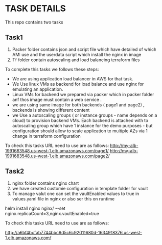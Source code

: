 # TASK DETAILS 
 This repo contains two tasks 

## Task1

1. Packer folder contains json and script file which  have detailed of which  AMI use and the userdata script which install the nginx in image 
2. Tf folder contain autoscaling and load balancing terraform files 


To complete this tasks we follows these steps:
- We are using application load balancer in AWS for that task.
- We Use linux VMs as backend for load balance and use nginx for emulating an application. 
- Linux VMs for backend we prepared via packer which in packer folder anf thos image must contain a web service .
- we are using same image for both backends ( page1 and page2) , backends is showing different content
- we Use a autoscaling groups  ( or instance groups - name depends on a cloud) to provision backend VMs. Each backend is attached with to autoscaling group which have 1 instance  for the demo purposes - but configuration should allow to scale application to multiple AZs via 1 change in terraform configuration

To check this tasks URL need to use are as follows:
http://my-alb-1991683548.us-west-1.elb.amazonaws.com/page1/
http://my-alb-1991683548.us-west-1.elb.amazonaws.com/page2/


## Task2

1. nginx folder contains nginx chart 
2. we have created customie configuration in template folder for vault 
3. To manage valut one can set the vaultEnabled values to true in values.yaml file in nginx or also ser this on runtime

helm install nginx nginx/ --set nginx.replicaCount=3,nginx.vaultEnabled=true


To check this tasks URL need to use are as follows:

http://a6bf4bcfab7744bbc9d5c6c92011680d-1634918376.us-west-1.elb.amazonaws.com/
